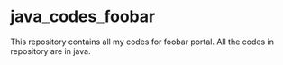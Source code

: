 # java_codes_foobar
This repository contains all my codes for foobar portal. 
All the codes in repository are in java.
